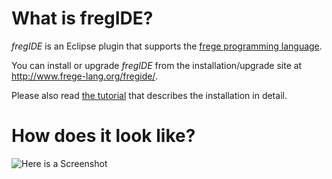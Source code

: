 What is fregIDE?
================

*fregIDE* is an Eclipse plugin that supports the [frege programming language](https://github.com/Frege/).

You can install or upgrade *fregIDE* from the 
installation/upgrade site at http://www.frege-lang.org/fregide/.

Please also read [the tutorial](https://github.com/Frege/eclipse-plugin/wiki/fregIDE-Tutorial) that describes the installation in detail.


How does it look like?
=======================

![Here is a Screenshot](https://github.com/Frege/frege/wiki/FregIDE-Snapshot.png)



